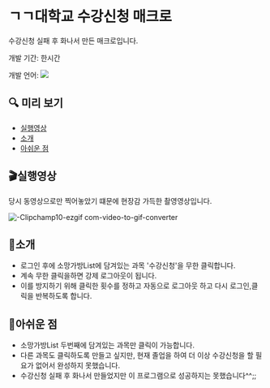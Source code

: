 # ㄱㄱ대학교 수강신청 매크로
수강신청 실패 후 화나서 만든 매크로입니다.
 
개발 기간: 한시간

개발 언어: <img src="https://img.shields.io/badge/Python-3776AB?style=for-the-badge&logo=Python&logoColor=white">

## 🔍 미리 보기
- [실행영상](#실행영상)
- [소개](#소개)
- [아쉬운 점](#아쉬운-점)

## 🎬실행영상
 당시 동영상으로만 찍어놓았기 떄문에 현장감 가득한 촬영영상입니다.
 
![-Clipchamp10-ezgif com-video-to-gif-converter](https://github.com/SeungHuiHan/Kyon-ggi-University-Course-registration-macro/assets/98226400/6ba61a70-244a-464a-8fab-7f86eebf1bfb)



 ## 🔮소개
 - 로그인 후에 소망가방List에 담겨있는 과목 '수강신청'을 무한 클릭합니다.
 - 계속 무한 클릭을하면 강제 로그아웃이 됩니다.
 - 이를 방지하기 위해 클릭한 횟수를 정하고 자동으로 로그아웃 하고 다시 로그인,클릭을 반복하도록 합니다.

 ## 🚫아쉬운 점
 - 소망가방List 두번째에 담겨있는 과목만 클릭이 가능합니다.
 - 다른 과목도 클릭하도록 만들고 싶지만, 현재 졸업을 하여 더 이상 수강신청을 할 필요가 없어서 완성하지 못했습니다.
 - 수강신청 실패 후 화나서 만들었지만 이 프로그램으로 성공하지는 못했습니다^^;;
